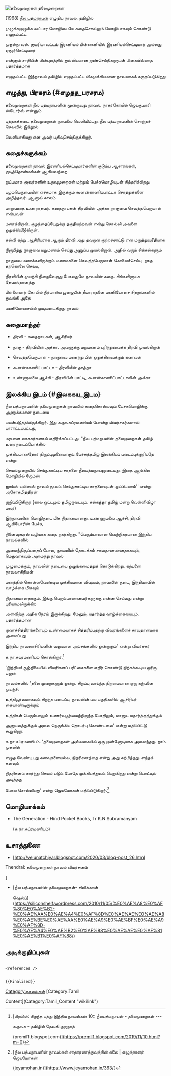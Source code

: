 ![தலைமுறைகள்](Thalaimuraigal_FrontImage_807.jpg "தலைமுறைகள்") தலைமுறைகள்
(1968) [நீல பத்மநாபன்](நீல_பத்மநாபன் "wikilink") எழுதிய நாவல். தமிழில்
முழுக்கமுழுக்க வட்டார மொழியையே கதைசொல்லும் மொழியாகவும் கொண்டு எழுதப்பட்ட
முதல்நாவல். குமரிமாவட்டம் இரணியல் பின்னணியில் இரணியல்செட்டிமார் அல்லது ஏழூர்செட்டிமார்
என்னும் சாதியின் பின்புலத்தில் துல்லியமான நுண்செய்திகளுடன் மிகையில்லாத யதார்த்தமாக
எழுதப்பட்ட இந்நாவல் தமிழில் எழுதப்பட்ட மிகமுக்கியமான நாவலாகக் கருதப்படுகிறது

## எழுத்து, பிரசுரம் {#எழதத_பரசரம}

தலைமுறைகள் நீல பத்மநாபனின் மூன்றாவது நாவல். நாகர்கோயில் ஜெய்குமாரி ஸ்டோர்ஸ் என்னும்
புத்தகக்கடை தலைமுறைகள் நாவலை வெளியிட்டது. நீல பத்மநாபனின் சொந்தச் செலவில் இந்நூல்
வெளியாகியது என அவர் பதிவுசெய்திருக்கிறார்.

## கதைச்சுருக்கம்

தலைமுறைகள் நாவல் இரணியல்செட்டிமார்களின் குடும்ப ஆசாரங்கள், குடித்தொன்மங்கள் ஆகியவற்றை
நுட்பமாக அவர்களின் உறவுமுறைகள் மற்றும் பேச்சுமொழியுடன் சித்தரிக்கிறது.
பழம்பெருமையின் எச்சமாக இருக்கும் கூனன்காணிப்பாட்டா சொத்துக்களை அழித்தவர். ஆனால் காலம்
மாறுவதை உணராதவர். கதைநாயகன் திரவியின் அக்கா நாகுவை செவத்தபெருமாள் என்பவன்
மணக்கிறான். குழந்தைப்பேறுக்கு தகுதியற்றவள் என்று சொல்லி அவளை ஒதுக்கிவிடுகிறான்.
கல்வி கற்று ஆசிரியராக ஆகும் திரவி அது தவறான குற்றச்சாட்டு என மருத்துவரீதியாக
நிரூபித்து நாகுவை மறுமணம் செய்து அனுப்ப முயல்கிறான். அதில் வரும் சிக்கல்களும்
நாகுவை மணக்கவிருக்கும் மணமகனை செவத்தபெருமாள் கொலைச்செய்ய, நாகு தற்கொலை செய்ய,
திரவியின் முயற்சி நிறைவேறாது போவதுமே நாவலின் கதை. சிங்கவினாயக தேவஸ்தானத்து
பிள்ளையார் கோயில் நிர்மால்ய பூஜையின் தீபாராதனை மணியோசை சிதறல்களில் துவங்கி அதே
மணியோசையில் முடிவடைகிறது நாவல்

## கதைமாந்தர்

-   திரவி - கதைநாயகன், ஆசிரியர்
-   நாகு - திரவியின் அக்கா. அவளுக்கு மறுமணம் புரிந்துவைக்க திரவி முயல்கிறான்
-   செவத்தபெருமாள் - நாகுவை மணந்து பின் ஒதுக்கிவைக்கும் கணவன்
-   கூனன்காணிப் பாட்டா - திரவியின் தாத்தா
-   உண்ணாமலை ஆச்சி - திரவியின் பாட்டி, கூனன்காணிப்பாட்டாவின் அக்கா

## இலக்கிய இடம் {#இலககய_இடம}

நீல பத்மநாபனின் தலைமுறைகள் நாவலில் கதைசொல்லவும் பேச்சுமொழிக்கு அணுக்கமான நடையை
பயன்படுத்தியிருக்கிறார். இது க.நா.சுப்ரமணியம் போன்ற விமர்சகர்களால் பாராட்டப்பட்டது,
மரபான வாசகர்களால் எதிர்க்கப்பட்டது. \"நீல பத்மநபனின் தலைமுறைகள் தமிழ் உரைநடைப்போக்கில்
முக்கியமானதோர் திருப்புமுனையாகும்.பேச்சுத்தமிழ் இலக்கியப் படைப்புக்குரியதே என்று
செயல்முறையில் செய்துகாட்டிய சாதனை நீலபத்மநாபனுடையது. இதை ஆங்கில மொழியில் ஜேம்ஸ்
ஜாய்ஸ் யுலிஸஸ் நாவல் மூலம் செய்துகாட்டிய சாதனையுடன் ஒப்பிடலாம்'' என்று அசோகமித்திரன்
குறிப்பிடுகிறார் (கால ஓட்டமும் தமிழ்நடையும். கல்கத்தா தமிழ் மன்ற வெள்ளிவிழா மலர்)

இந்நாவலின் மொழிநடை மிக நிதானமானது. உண்ணாமலை ஆச்சி, திரவி ஆகியோரின் பேச்சு,
நினைவுகூரல் வழியாக கதை நகர்கிறது. \"பெரும்பாலான வெற்றிகரமான இந்திய நாவல்களில்
அமைந்திருப்பதைப் போல, நாவலின் தொடக்கம் சாவதானமானதாகவும், மெதுவாகவும் அமைந்து நாவல்
முழுமைக்கும், நாவலின் நடையை ஒழுங்கமைத்துக் கொடுக்கிறது. கற்பனை நாவலாசிரியன்
மனத்தில் கொள்ளவேண்டிய முக்கியமான விஷயம், நாவலின் நடை, இந்தியாவில் வாழ்க்கை மிகவும்
நிதானமானதாகும். இங்கு பெரும்பாலானவர்களுக்கு என்ன செய்வது என்று புரியாமலிருக்கிற
அளவிற்கு அதிக நேரம் இருக்கிறது. மேலும், யதார்த்த வாழ்க்கையையும், யதார்த்தமான
குணச்சித்திரங்களையும் உண்மையாகச் சித்தரிப்பதற்கு விவரங்களைச் சாவதானமாக அமைப்பது
இந்திய நாவலாசிரியனின் வலுவான அம்சங்களில் ஒன்றாகும்\" என்று விமர்சகர்
க.நா.சுப்ரமணியம் சொல்கிறார்.[^1]

'இந்தியச் சூழ்நிலையில் விமரிசனப் பரீட்சைகளை எதிர் கொண்டு நிற்கக்கூடிய ஓரிரு டஜன்
நாவல்களில் \'தலை முறைகளும் ஒன்று. சிறப்பு வாய்ந்த திறமையான ஒரு கற்பனை முயற்சி.
உத்திபூர்வமாகவும் சிறந்த படைப்பு. நாவலின் பல பகுதிகளில் ஆசிரியர் கையாண்டிருக்கும்
உத்திகள் பெரும்பாலும் உணர்வுபூர்வமற்றிருந்த போதிலும், மானுட யதார்த்தத்துக்கும்
அனுபவத்துக்கும் அவை நெருங்கிய தொடர்பு கொண்டவை' என்று மதிப்பிட்டு கூறுகிறார்.
க.நா.சுப்ரமணியம். \'தலைமுறைகள் அவ்வகையில் ஒரு முன்னோடியாக அமைந்தது. நாம் முதலில்
எழுத வேண்டியது கனவுகளையல்ல, நிதரிசனத்தை என்று அது கற்பித்தது. எந்தக் கனவும்
நிதரிசனம் சார்ந்து செயல் படும் போதே முக்கியத்துவம் பெறுகிறது என்று பொட்டில் அடித்தது
போல சொல்லியது' என்று ஜெயமோகன் மதிப்பிடுகிறார்.[^2]

## மொழியாக்கம்

-   The Generation - Hind Pocket Books, Tr K.N.Subramanyam
    (க.நா.சுப்ரமணியம்)

## உசாத்துணை

-   \[<http://velunatchiyar.blogspot.com/2020/03/blog-post_26.html>

Thendral: தலைமுறைகள் நாவல் விமர்சனம்

\]

-   [நீல பத்மநாபனின் தலைமுறைகள்- சிலிக்கான்
    ஷெல்ப்](https://siliconshelf.wordpress.com/2010/11/05/%E0%AE%A8%E0%AF%80%E0%AE%B2-%E0%AE%AA%E0%AE%A4%E0%AF%8D%E0%AE%AE%E0%AE%A8%E0%AE%BE%E0%AE%AA%E0%AE%A9%E0%AE%BF%E0%AE%A9%E0%AF%8D-%E0%AE%A4%E0%AE%B2%E0%AF%88%E0%AE%AE%E0%AF%81%E0%AE%B1%E0%AF%88/)

## அடிக்குறிப்புகள்

```{=html}
<references />
```
```{=mediawiki}
{{Finalised}}
```
[Category:நாவல்கள்](Category:நாவல்கள் "wikilink") [Category:Tamil
Content](Category:Tamil_Content "wikilink")

[^1]: [பிரமிள்: சிறந்த பத்து இந்திய நாவல்கள் 10:: நீலபத்மநாபன் - தலைமுறைகள் \-\--
    க.நா.சு - தமிழில் தேவகி குருநாத்
    (premil1.blogspot.com)](https://premil1.blogspot.com/2019/11/10.html?m=0)

[^2]: [நீல பத்மநாபனின் நாவல்கள் சாதாரணத்துவத்தின் கலை \| எழுத்தாளர் ஜெயமோகன்
    (jeyamohan.in)](https://www.jeyamohan.in/363/)

